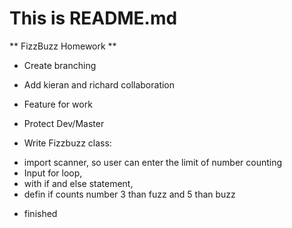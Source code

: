 # This is README.md

** FizzBuzz Homework **

* Create branching 
* Add kieran and richard collaboration
* Feature for work
* Protect Dev/Master

* Write Fizzbuzz class:
- import scanner, so user can enter the limit of number counting
- Input for loop,
- with if and else statement,
- defin if counts number 3 than fuzz and 5 than buzz
 
* finished 
